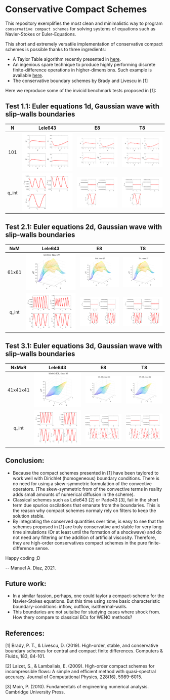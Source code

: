 # Conservative Compact Schemes #

This repository exemplifies the most clean and minimalistic way to program `conservative compact schemes` for solving systems of equations such as Navier-Stokes or Euler-Equations.

This short and extremely versatile implementation of conservative compact schemes is possible thanks to three ingredients:
* A Taylor Table algorithm recently presented in [here](https://fr.mathworks.com/matlabcentral/fileexchange/90506-easy-build-compact-schemes?s_tid=srchtitle).
* An ingenious spare technique to produce highly performing discrete finite-difference operations in higher-dimensions. Such example is available [here](https://fr.mathworks.com/matlabcentral/fileexchange/90541-easy-build-finite-difference-operators?s_tid=srchtitle).
* The conservative boundary schemes by Brady and Livescu in [1]

Here we reproduce some of the invicid benchmark tests proposed in [1]: 

## Test 1.1: Euler equations 1d, Gaussian wave with slip-walls boundaries 

| N |   Lele643   |      E8      |      T8      |
|:-:|:-----------:|:------------:|:------------:|
101 | ![](figures/lele643_RK4_EE1d_IC1_Nx101.png) | ![](figures/E8_RK4_EE1d_IC1_Nx101.png) | ![](figures/T8_RK4_EE1d_IC1_Nx101.png)
q_int | ![](figures/lele643_RK4_EE1d_IC1_Nx101_conservation.png) | ![](figures/E8_RK4_EE1d_IC1_Nx101_conservation.png) | ![](figures/T8_RK4_EE1d_IC1_Nx101_conservation.png)

## Test 2.1: Euler equations 2d, Gaussian wave with slip-walls boundaries

| NxM |   Lele643   |      E8      |      T8      |
|:---:|:-----------:|:------------:|:------------:|
61x61 | ![](figures/lele643_RK4_EE2d_IC1_61x61.png) | ![](figures/E8_RK4_EE2d_IC1_61x61.png) | ![](figures/T8_RK4_EE2d_IC1_61x61.png)
q_int | ![](figures/lele643_RK4_EE2d_IC1_61x61_conservation.png) | ![](figures/E8_RK4_EE2d_IC1_61x61_conservation.png) | ![](figures/T8_RK4_EE2d_IC1_61x61_conservation.png)

## Test 3.1: Euler equations 3d, Gaussian wave with slip-walls boundaries

| NxMxR  |   Lele643   |      E8      |      T8      |
|:------:|:-----------:|:------------:|:------------:|
41x41x41 | ![](figures/lele643_RK4_EE3d_IC1_41x41x41.png) | ![](figures/E8_RK4_EE3d_IC1_41x41x41.png) | ![](figures/T8_RK4_EE3d_IC1_41x41x41.png)
q_int | ![](figures/lele643_RK4_EE3d_IC1_41x41x41_conservation.png) | ![](figures/E8_RK4_EE3d_IC1_41x41x41_conservation.png) | ![](figures/T8_RK4_EE3d_IC1_41x41x41_conservation.png)

## Conclusion:
* Because the compact schemes presented in [1] have been taylored to work well with Dirichlet (homogeneous) boundary conditions. There is no need for using a skew-symmetric formulation of the convective operators. (The skew-symmetric from of the convective terms in reality adds small amounts of numerical diffusion in the scheme).
* Classical schemes such as Lele643 [2] or Pade43 [3], fail in the short term due spurios oscilations that emanate from the boundaries. This is the reason why compact schemes normaly rely on filters to keep the solution stable.
* By integrating the conserved quantities over time, is easy to see that the schemes proposed in [1] are truly conservative and stable for very long time simulations (Or at least until the formation of a shockwave) and do not need any filtering or the addition of artificial viscosity. Therefore, they are high-order conservatives compact schemes in the pure finite-difference sense.

Happy coding ;D

-- Manuel A. Diaz, 2021.

## Future work:
* In a similar fassion, perhaps, one could taylor a compact-scheme for the Navier-Stokes equations. But this time using some basic characteristic boundary-conditions: inflow, outflow, isothermal-walls.
* This boundaries are not suitalbe for studying cases where shock from. How thery compare to classical BCs for WENO methods?

## References:
[1] Brady, P. T., & Livescu, D. (2019). High-order, stable, and conservative boundary schemes for central and compact finite differences. Computers & Fluids, 183, 84-101.

[2] Laizet, S., & Lamballais, E. (2009). High-order compact schemes for incompressible flows: A simple and efficient method with quasi-spectral accuracy. Journal of Computational Physics, 228(16), 5989-6015.

[3] Moin, P. (2010). Fundamentals of engineering numerical analysis. Cambridge University Press.
